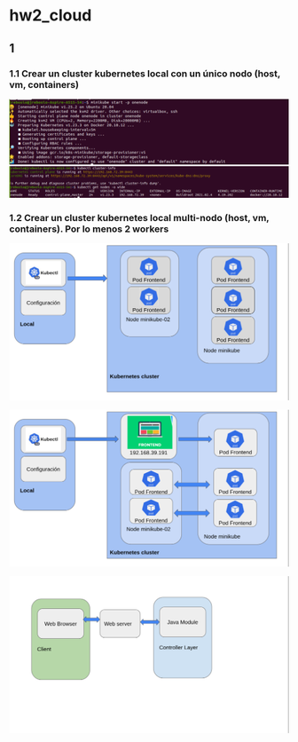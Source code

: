 # hw2_cloud

## 1
### 1.1 Crear un cluster kubernetes local con un único nodo (host, vm, containers)
![](startonenode.png)
![](kubectlonenode.png)

### 1.2 Crear un cluster kubernetes local multi-nodo (host, vm, containers). Por lo menos 2 workers


![](diagrama1.png)

![](diagrama2.png)

![](diagrama3.png)

